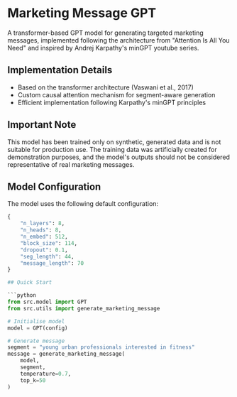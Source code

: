 # Marketing Message GPT

A transformer-based GPT model for generating targeted marketing messages, implemented
following the architecture from "Attention Is All You Need" and inspired by 
Andrej Karpathy's minGPT youtube series.

## Implementation Details

- Based on the transformer architecture (Vaswani et al., 2017)
- Custom causal attention mechanism for segment-aware generation
- Efficient implementation following Karpathy's minGPT principles

## Important Note

This model has been trained only on synthetic, generated data and is not suitable for production use. The training data was artificially created for demonstration purposes, and the model's outputs should not be considered representative of real marketing messages.


## Model Configuration

The model uses the following default configuration:
```python
{
    "n_layers": 8,
    "n_heads": 8,
    "n_embed": 512,
    "block_size": 114,
    "dropout": 0.1,
    "seg_length": 44,
    "message_length": 70
}

## Quick Start

```python
from src.model import GPT
from src.utils import generate_marketing_message

# Initialise model
model = GPT(config)

# Generate message
segment = "young urban professionals interested in fitness"
message = generate_marketing_message(
    model,
    segment,
    temperature=0.7,
    top_k=50
)
